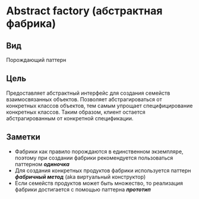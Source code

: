 # Abstract factory (абстрактная фабрика)

## Вид
Порождающий паттерн
## Цель
Предоставляет абстрактный интерфейс для создания семейств взаимосвязанных объектов. Позволяет абстрагироваться от конкретных классов объектов, тем самым упрощает специфицирование конкретных классов. Таким образом, клиент остается абстрагированным от конкретной спецификации.
## Заметки
- Фабрики как правило порождаются в единственном экземпляре, поэтому при создании фабрики рекомендуется пользоваться паттерном ***одиночка***
- Для создания конкретных продуктов фабрики используется паттерн ***фабричный метод*** (aka виртуальный конструктор)
- Если семейств продуктов может быть множество, то реализация фабрики достигается с помощью паттерна ***прототип***
